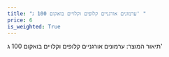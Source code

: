 ```yaml
---
title: "ערמונים אורגניים קלופים וקלויים בואקום 100 ג' "
price: 6
is_weighted: True
---
```


תיאור המוצר: ערמונים אורגניים קלופים וקלויים בואקום 100 ג' 
